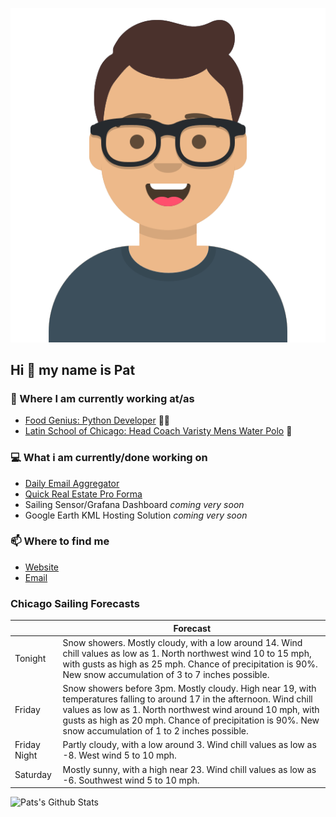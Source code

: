 [![Social banner for p-j-falconer](https://raw.githubusercontent.com/P-J-FALCONER/P-J-FALCONER/master/assets/avataaars.svg)](https://patfalconer.com/)
## Hi :wave: my name is Pat

### 💼 Where I am currently working at/as
- [Food Genius: Python Developer](https://getfoodgenius.com/) 🍔🐍
- [Latin School of Chicago: Head Coach Varisty Mens Water Polo](https://www.latinschool.org/) 🤽


### 💻 What i am currently/done working on
 - [Daily Email Aggregator](https://github.com/P-J-FALCONER/dott_daily_mail)
 - [Quick Real Estate Pro Forma](https://github.com/P-J-FALCONER/henry)
 - Sailing Sensor/Grafana Dashboard *coming very soon*
 - Google Earth KML Hosting Solution *coming very soon*

### 📫 Where to find me
 - [Website](https://patfalconer.com/)
 - [Email](mailto:patrick.j.falconer@gmail.com)


### Chicago Sailing Forecasts
|   | Forecast  |
|---|---|
| Tonight | Snow showers. Mostly cloudy, with a low around 14. Wind chill values as low as 1. North northwest wind 10 to 15 mph, with gusts as high as 25 mph. Chance of precipitation is 90%. New snow accumulation of 3 to 7 inches possible. |
| Friday | Snow showers before 3pm. Mostly cloudy. High near 19, with temperatures falling to around 17 in the afternoon. Wind chill values as low as 1. North northwest wind around 10 mph, with gusts as high as 20 mph. Chance of precipitation is 90%. New snow accumulation of 1 to 2 inches possible. |
| Friday Night | Partly cloudy, with a low around 3. Wind chill values as low as -8. West wind 5 to 10 mph. |
| Saturday | Mostly sunny, with a high near 23. Wind chill values as low as -6. Southwest wind 5 to 10 mph. |

![Pats's Github Stats](https://github-readme-stats.vercel.app/api?username=p-j-falconer&show_icons=true&theme=radical)

